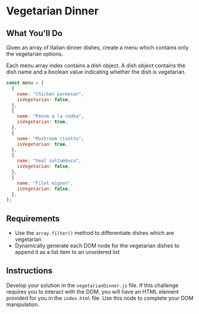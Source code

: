 # Vegetarian Dinner

## What You'll Do

Given an array of Italian dinner dishes, create a menu which contains only the vegetarian options.

Each menu array index contains a dish object. A dish object contains the dish name and a boolean value indicating whether the dish is vegetarian.

```js
const menu = [
  {
    name: "Chicken parmesan",
    isVegetarian: false,
  },
  {
    name: "Penne a la vodka",
    isVegetarian: true,
  },
  {
    name: "Mushroom risotto",
    isVegetarian: true,
  },
  {
    name: "Veal saltambuca",
    isVegetarian: false,
  },
  {
    name: "Filet mignon",
    isVegetarian: false,
  },
];
```

## Requirements

- Use the `array.filter()` method to differentiate dishes which are vegetarian
- Dynamically generate each DOM node for the vegetarian dishes to append it as a list item to an unordered list

## Instructions

Develop your solution in the `vegetarianDinner.js` file. If this challenge requires you to interact with the DOM, you will have an HTML element provided for you in the `index.html` file. Use this node to complete your DOM manipulation.
